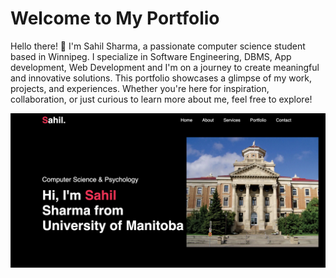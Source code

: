 # Welcome to My Portfolio

Hello there! 👋 I'm Sahil Sharma, a passionate computer science student based in Winnipeg. I specialize in Software Engineering, DBMS, App development, Web Development and I'm on a journey to create meaningful and innovative solutions. This portfolio showcases a glimpse of my work, projects, and experiences. Whether you're here for inspiration, collaboration, or just curious to learn more about me, feel free to explore!

<img src="https://github.com/Sahil-Sharma-603/Sahil-Sharma-603.github.io/blob/main/Readme.png" alt="Portfolio">
